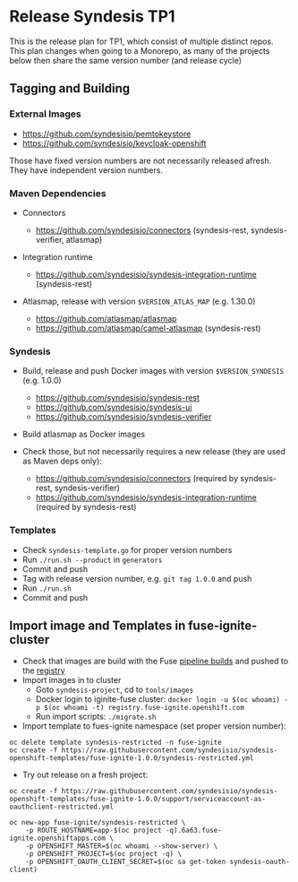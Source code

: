 # Release Syndesis TP1

This is the release plan for TP1, which consist of multiple distinct repos. This plan changes when going to a Monorepo, as many of the projects below then share the same version number (and release cycle)

## Tagging and Building

### External Images

* https://github.com/syndesisio/pemtokeystore
* https://github.com/syndesisio/keycloak-openshift

Those have fixed version numbers are not necessarily released afresh. They have 
independent version numbers.

### Maven Dependencies

* Connectors
  - https://github.com/syndesisio/connectors (syndesis-rest, syndesis-verifier, atlasmap)

* Integration runtime
  - https://github.com/syndesisio/syndesis-integration-runtime (syndesis-rest)

* Atlasmap, release with version `$VERSION_ATLAS_MAP` (e.g. 1.30.0)
  - https://github.com/atlasmap/atlasmap
  - https://github.com/atlasmap/camel-atlasmap (syndesis-rest)
 
### Syndesis

* Build, release and push Docker images with version `$VERSION_SYNDESIS` (e.g. 1.0.0)
  - https://github.com/syndesisio/syndesis-rest
  - https://github.com/syndesisio/syndesis-ui
  - https://github.com/syndesisio/syndesis-verifier

* Build atlasmap as Docker images

* Check those, but not necessarily requires a new release (they are used as Maven deps only):
  - https://github.com/syndesisio/connectors (required by syndesis-rest, syndesis-verifier)
  - https://github.com/syndesisio/syndesis-integration-runtime (required by syndesis-rest)

### Templates

* Check `syndesis-template.go` for proper version numbers
* Run `./run.sh --product` in `generators`
* Commit and push
* Tag with release version number, e.g. `git tag 1.0.0` and push
* Run `./run.sh`
* Commit and push


## Import image and Templates in fuse-ignite-cluster

* Check that images are build with the Fuse [pipeline builds](https://fusesource-jenkins.rhev-ci-vms.eng.rdu2.redhat.com/view/JBoss%20Fuse%207.0/job/ipaas-tp1/) and pushed to the [registry](https://registry-console.engineering.redhat.com/registry#/images/jboss-fuse-7-tech-preview)
* Import images in to cluster
  - Goto `syndesis-project`, cd to `tools/images`
  - Docker login to iginite-fuse cluster: `docker login -u $(oc whoami) -p $(oc whoami -t) registry.fuse-ignite.openshift.com`
  - Run import scripts: `./migrate.sh `
* Import template to fues-ignite namespace (set proper version number):

```
oc delete template syndesis-restricted -n fuse-ignite
oc create -f https://raw.githubusercontent.com/syndesisio/syndesis-openshift-templates/fuse-ignite-1.0.0/syndesis-restricted.yml
```

* Try out release on a fresh project:

```
oc create -f https://raw.githubusercontent.com/syndesisio/syndesis-openshift-templates/fuse-ignite-1.0.0/support/serviceaccount-as-oauthclient-restricted.yml

oc new-app fuse-ignite/syndesis-restricted \
    -p ROUTE_HOSTNAME=app-$(oc project -q).6a63.fuse-ignite.openshiftapps.com \
    -p OPENSHIFT_MASTER=$(oc whoami --show-server) \
    -p OPENSHIFT_PROJECT=$(oc project -q) \
    -p OPENSHIFT_OAUTH_CLIENT_SECRET=$(oc sa get-token syndesis-oauth-client)
```
